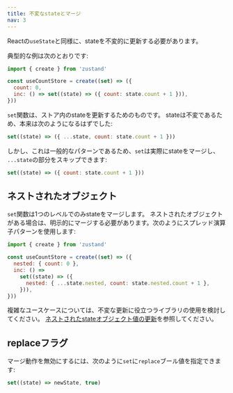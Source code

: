 ```yaml
---
title: 不変なstateとマージ
nav: 3
---
```


Reactの`useState`と同様に、stateを不変的に更新する必要があります。

典型的な例は次のとおりです:

```jsx
import { create } from 'zustand'

const useCountStore = create((set) => ({
  count: 0,
  inc: () => set((state) => ({ count: state.count + 1 })),
}))
```

`set`関数は、ストア内のstateを更新するためのものです。
stateは不変であるため、本来は次のようになるはずでした:

```js
set((state) => ({ ...state, count: state.count + 1 }))
```

しかし、これは一般的なパターンであるため、`set`は実際にstateをマージし、
`...state`の部分をスキップできます:

```js
set((state) => ({ count: state.count + 1 }))
```

## ネストされたオブジェクト

`set`関数は1つのレベルでのみstateをマージします。
ネストされたオブジェクトがある場合は、明示的にマージする必要があります。次のようにスプレッド演算子パターンを使用します:

```jsx
import { create } from 'zustand'

const useCountStore = create((set) => ({
  nested: { count: 0 },
  inc: () =>
    set((state) => ({
      nested: { ...state.nested, count: state.nested.count + 1 },
    })),
}))
```

複雑なユースケースについては、不変な更新に役立つライブラリの使用を検討してください。
[ネストされたstateオブジェクト値の更新](./updating-state.md#deeply-nested-object)を参照してください。

## replaceフラグ

マージ動作を無効にするには、次のように`set`に`replace`ブール値を指定できます:

```js
set((state) => newState, true)
```
